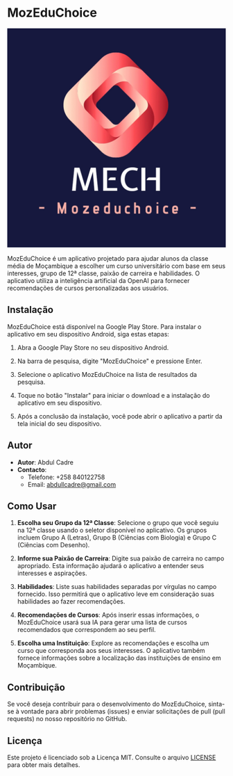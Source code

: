 # MozEduChoice

![Logo do MozEduChoice](1697275515586.jpg)

MozEduChoice é um aplicativo projetado para ajudar alunos da classe média de Moçambique a escolher um curso universitário com base em seus interesses, grupo de 12ª classe, paixão de carreira e habilidades. O aplicativo utiliza a inteligência artificial da OpenAI para fornecer recomendações de cursos personalizadas aos usuários.

## Instalação

MozEduChoice está disponível na Google Play Store. Para instalar o aplicativo em seu dispositivo Android, siga estas etapas:

1. Abra a Google Play Store no seu dispositivo Android.

2. Na barra de pesquisa, digite "MozEduChoice" e pressione Enter.

3. Selecione o aplicativo MozEduChoice na lista de resultados da pesquisa.

4. Toque no botão "Instalar" para iniciar o download e a instalação do aplicativo em seu dispositivo.

5. Após a conclusão da instalação, você pode abrir o aplicativo a partir da tela inicial do seu dispositivo.

## Autor

- **Autor**: Abdul Cadre
- **Contacto**: 
  - Telefone: +258 840122758
  - Email: abdullcadre@gmail.com

## Como Usar

1. **Escolha seu Grupo da 12ª Classe**: Selecione o grupo que você seguiu na 12ª classe usando o seletor disponível no aplicativo. Os grupos incluem Grupo A (Letras), Grupo B (Ciências com Biologia) e Grupo C (Ciências com Desenho).

2. **Informe sua Paixão de Carreira**: Digite sua paixão de carreira no campo apropriado. Esta informação ajudará o aplicativo a entender seus interesses e aspirações.

3. **Habilidades**: Liste suas habilidades separadas por vírgulas no campo fornecido. Isso permitirá que o aplicativo leve em consideração suas habilidades ao fazer recomendações.

4. **Recomendações de Cursos**: Após inserir essas informações, o MozEduChoice usará sua IA para gerar uma lista de cursos recomendados que correspondem ao seu perfil.

5. **Escolha uma Instituição**: Explore as recomendações e escolha um curso que corresponda aos seus interesses. O aplicativo também fornece informações sobre a localização das instituições de ensino em Moçambique.

## Contribuição

Se você deseja contribuir para o desenvolvimento do MozEduChoice, sinta-se à vontade para abrir problemas (issues) e enviar solicitações de pull (pull requests) no nosso repositório no GitHub.

## Licença

Este projeto é licenciado sob a Licença MIT. Consulte o arquivo [LICENSE](LICENSE) para obter mais detalhes.
